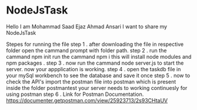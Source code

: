 # NodeJsTask
Hello I am Mohammad Saad Ejaz Ahmad Ansari
I want to share my NodeJsTask

Stepes for running the file
step 1 . after downloading the file in respective folder
         open the cammand prompt with folder path.
step 2 . run the cammand  npm init 
         run the cammand npm i
         this will install node modules and npm packages .
step 3 . now run the cammand node server.js to start the server.
         now your appplication is working.
step 4 . open the taskdb file in your mySql workbench to see the database and save it once
step 5 . now to check the API's import the postman file into postman which is present inside the folder postmantest 
         your server needs to working continuesly for using postman
step 6 . Link for Postman Documentation.
             https://documenter.getpostman.com/view/25923713/2s93CHtaUV
             
           
